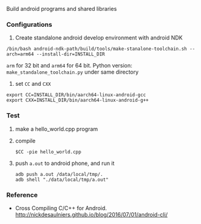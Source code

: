 Build android programs and shared libraries

### Configurations

1. Create standalone android develop environment with android NDK
  ```
  /bin/bash android-ndk-path/build/tools/make-stanalone-toolchain.sh --arch=arm64 --install-dir=INSTALL_DIR
  ```
`arm` for 32 bit and `arm64` for 64 bit. Python version: `make_standalone_toolchain.py` under same directory

1. set `CC` and `CXX`
  ```
  export CC=INSTALL_DIR/bin/aarch64-linux-android-gcc
  export CXX=INSTALL_DIR/bin/aarch64-linux-android-g++
  ```

### Test

1. make a hello_world.cpp program

2. compile

    ```
    $CC -pie hello_world.cpp
    ```

3. push `a.out` to android phone, and run it
    ```
    adb push a.out /data/local/tmp/.
    adb shell "./data/local/tmp/a.out"
    ```




### Reference
* Cross Compiling C/C++ for Android. http://nickdesaulniers.github.io/blog/2016/07/01/android-cli/
